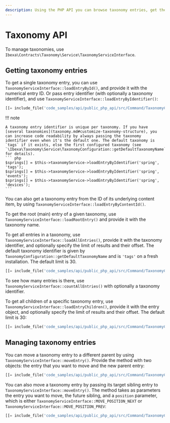 ```yaml
---
description: Using the PHP API you can browse taxonomy entries, get their information and manage them.
---
```


# Taxonomy API

To manage taxonomies, use `Ibexa\Contracts\Taxonomy\Service\TaxonomyServiceInterface`.

## Getting taxonomy entries

To get a single taxonomy entry, you can use `TaxonomyServiceInterface::loadEntryById()`,
and provide it with the numerical entry ID.
Or pass entry identifier (with optionally a taxonomy identifier),
and use `TaxonomyServiceInterface::loadEntryByIdentifier()`:

``` php
[[= include_file('code_samples/api/public_php_api/src/Command/TaxonomyCommand.php', 43, 46) =]]
```

!!! note

    A taxonomy entry identifier is unique per taxonomy. If you have [several taxonomies](taxonomy.md#customize-taxonomy-structure), you can increase code readability by always passing the taxonomy identifier even when it's the default one. The default taxonomy is `tags` if it exists, else the first configured taxonomy (see `\Ibexa\Taxonomy\Service\TaxonomyConfiguration::getDefaultTaxonomyName` for details).
    ``` php
    $springs[] = $this->taxonomyService->loadEntryByIdentifier('spring', 'tags');
    $springs[] = $this->taxonomyService->loadEntryByIdentifier('spring', 'events');
    $springs[] = $this->taxonomyService->loadEntryByIdentifier('spring', 'devices');
    ```

You can also get a taxonomy entry from the ID of its underlying content item, by using `TaxonomyServiceInterface::loadEntryByContentId()`.

To get the root (main) entry of a given taxonomy, use `TaxonomyServiceInterface::loadRootEntry()`
and provide it with the taxonomy name.

To get all entries in a taxonomy, use `TaxonomyServiceInterface::loadAllEntries()`, provide it with the taxonomy identifier,
and optionally specify the limit of results and their offset.
The default taxonomy identifier is given by `TaxonomyConfiguration::getDefaultTaxonomyName` and is `'tags'` on a fresh installation.
The default limit is 30.

``` php
[[= include_file('code_samples/api/public_php_api/src/Command/TaxonomyCommand.php', 41, 42) =]]
```

To see how many entries is there, use `TaxonomyServiceInterface::countAllEntries()` with optionally a taxonomy identifier.

To get all children of a specific taxonomy entry, use `TaxonomyServiceInterface::loadEntryChildren()`,
provide it with the entry object, and optionally specify the limit of results and their offset.
The default limit is 30:

``` php
[[= include_file('code_samples/api/public_php_api/src/Command/TaxonomyCommand.php', 48, 53) =]]
```

## Managing taxonomy entries

You can move a taxonomy entry to a different parent by using `TaxonomyServiceInterface::moveEntry()`.
Provide the method with two objects: the entry that you want to move and the new parent entry:

``` php
[[= include_file('code_samples/api/public_php_api/src/Command/TaxonomyCommand.php', 54, 58) =]]
```

You can also move a taxonomy entry by passing its target sibling entry to `TaxonomyServiceInterface::moveEntry()`.
The method takes as parameters the entry you want to move, the future sibling,
and a `position` parameter, which is either `TaxonomyServiceInterface::MOVE_POSITION_NEXT` or `TaxonomyServiceInterface::MOVE_POSITION_PREV`:

``` php
[[= include_file('code_samples/api/public_php_api/src/Command/TaxonomyCommand.php', 59, 61) =]]
```
